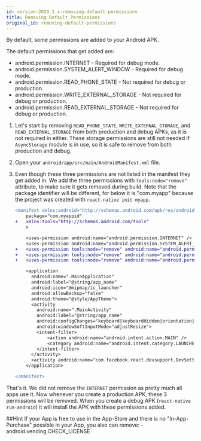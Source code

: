 ```yaml
---
id: version-2020.1.x-removing-default-permissions
title: Removing Default Permissions
original_id: removing-default-permissions
---
```


By default, some permissions are added to your Android APK.

The default permissions that get added are:

- android.permission.INTERNET - Required for debug mode.
- android.permission.SYSTEM_ALERT_WINDOW - Required for debug mode.
- android.permission.READ_PHONE_STATE - Not required for debug or production.
- android.permission.WRITE_EXTERNAL_STORAGE - Not required for debug or production.
- android.permission.READ_EXTERNAL_STORAGE - Not required for debug or production.

1. Let's start by removing `READ_PHONE_STATE`, `WRITE_EXTERNAL_STORAGE`, and `READ_EXTERNAL_STORAGE` from both production and debug APKs, as it is not required in either. These storage permissions are still not needed if `AsyncStorage` module is in use, so it is safe to remove from both production and debug.
2. Open your `android/app/src/main/AndroidManifest.xml` file.
3. Even though these three permissions are not listed in the manifest they get added in. We add the three permissions with `tools:node="remove"` attribute, to make sure it gets removed during build. Note that the package identifier will be different, for below it is "com.myapp" because the project was created with `react-native init myapp`.

   ```diff
   <manifest xmlns:android="http://schemas.android.com/apk/res/android"
       package="com.myappid"
   +   xmlns:tools="http://schemas.android.com/tools"
       >

       <uses-permission android:name="android.permission.INTERNET" />
       <uses-permission android:name="android.permission.SYSTEM_ALERT_WINDOW" />
   +   <uses-permission tools:node="remove" android:name="android.permission.READ_PHONE_STATE" />
   +   <uses-permission tools:node="remove" android:name="android.permission.WRITE_EXTERNAL_STORAGE" />
   +   <uses-permission tools:node="remove" android:name="android.permission.READ_EXTERNAL_STORAGE" />

       <application
         android:name=".MainApplication"
         android:label="@string/app_name"
         android:icon="@mipmap/ic_launcher"
         android:allowBackup="false"
         android:theme="@style/AppTheme">
         <activity
           android:name=".MainActivity"
           android:label="@string/app_name"
           android:configChanges="keyboard|keyboardHidden|orientation|screenSize"
           android:windowSoftInputMode="adjustResize">
           <intent-filter>
               <action android:name="android.intent.action.MAIN" />
               <category android:name="android.intent.category.LAUNCHER" />
           </intent-filter>
         </activity>
         <activity android:name="com.facebook.react.devsupport.DevSettingsActivity" />
       </application>

   </manifest>
   ```

That's it. We did not remove the `INTERNET` permission as pretty much all apps use it. Now whenever you create a production APK, these 3 permissions will be removed. When you create a debug APK (`react-native run-android`) it will install the APK with these permissions added.

##Hint
If your App is free to use in the App-Store and there is no "In-App-Purchase" possible in your App, you also can remove: 
    - android.vending.CHECK_LICENSE

